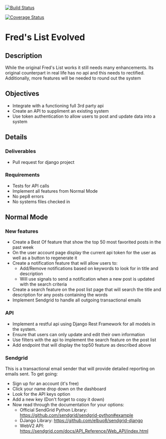 [![Build Status](https://travis-ci.org/fredoflynn/freds-list-evolved.svg?branch=master)](https://travis-ci.org/fredoflynn/freds-list-evolved)

[![Coverage Status](https://coveralls.io/repos/fredoflynn/freds-list-evolved/badge.svg?branch=master&service=github)](https://coveralls.io/github/fredoflynn/freds-list-evolved?branch=master)

# Fred's List Evolved

## Description
While the original Fred's List works it still needs many enhancements.  Its original counterpart
in real life has no api and this needs to rectified.  Additionally, more features will be needed
to round out the system

## Objectives
* Integrate with a functioning full 3rd party api
* Create an API to suppliment an existing system
* Use token authentication to allow users to post and update data into a system

## Details

### Deliverables
* Pull request for django project

### Requirements
* Tests for API calls
* Implement all features from Normal Mode
* No pep8 errors
* No systems files checked in

## Normal Mode

### New features
* Create a Best Of feature that show the top 50 most favorited posts in the past week
* On the user account page display the current api token for the user as well as a button to regenerate it
* Create a notification feature that will allow users to:
	* Add/Remove notifications based on keywords to look for in title and description
	* Will use signals to send a notification when a new post is updated with the search criteria
* Create a search feature on the post list page that will search the title and description for any posts containing the words
* Implement Sendgrid to handle all outgoing transactional emails

### API
* Implement a restful api using Django Rest Framework for all models in the system.
* Ensure that users can only update and edit their own information
* Use filters with the api to implement the search feature on the post list
* Add endpoint that will display the top50 feature as described above

### Sendgrid
This is a transactional email sender that will provide detailed reporting on emails sent.  To get going:
* Sign up for an account (it's free)
* Click your name drop down on the dashboard
* Look for the API keys option
* Add a new key (Don't forget to copy it down)
* Now read through the documentation for your options:
	* Official SendGrid Python Library: https://github.com/sendgrid/sendgrid-python#example
	* DJango Library: https://github.com/elbuo8/sendgrid-django
	* WebV2 API: https://sendgrid.com/docs/API_Reference/Web_API/index.html

